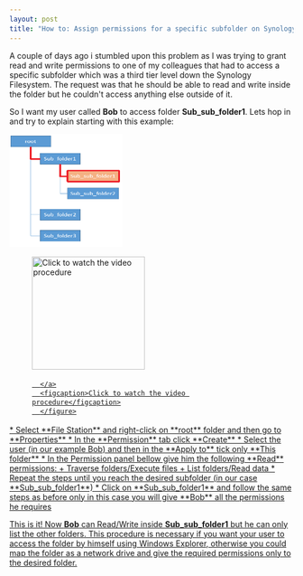 ```yaml
---
layout: post
title: "How to: Assign permissions for a specific subfolder on Synology NAS"
---
```

A couple of days ago i stumbled upon this problem as I was trying to grant read and write permissions to one of my colleagues that had to access a specific subfolder which was a third tier level down the Synology Filesystem.
The request was that he should be able to read and write inside the folder but he couldn't access anything else outside of it.

So I want my user called **Bob** to access folder **Sub_sub_folder1**. Lets hop in and try to explain starting with this example:
<div style="display: inline-block">
  <div>
    <img src="/images/dir_tree_example.png" width="200" height="200" />
  </div>
  <div>
    <figure>
      <a href="http://www.youtube.com/watch?v=BysV2Pbz_ps">
	<img src="http://img.youtube.com/vi/BysV2Pbz_ps/0.jpg" title="Click to watch the video procedure" width="200" height="200"/>
        
      </a>
      <figcaption>Click to watch the video procedure</figcaption>
      </figure>
  </div>
</div>
* Select **File Station** and right-click on **root** folder and then go to **Properties**
* In the **Permission** tab click **Create**
* Select the user (in our example Bob) and then in the **Apply to** tick only **This folder**
* In the Permission panel bellow give him the following **Read** permissions:
	+ Traverse folders/Execute files
	+ List folders/Read data
* Repeat the steps until you reach the desired subfolder (in our case **Sub_sub_folder1**)
* Click on **Sub_sub_folder1** and follow the same steps as before only in this case you will give **Bob** all the permissions he requires

This is it! Now **Bob** can Read/Write inside **Sub_sub_folder1** but he can only list the other folders.
This procedure is necessary if you want your user to access the folder by himself using Windows Explorer, otherwise you could map the folder as a network drive and give the required permissions only to the desired folder.
